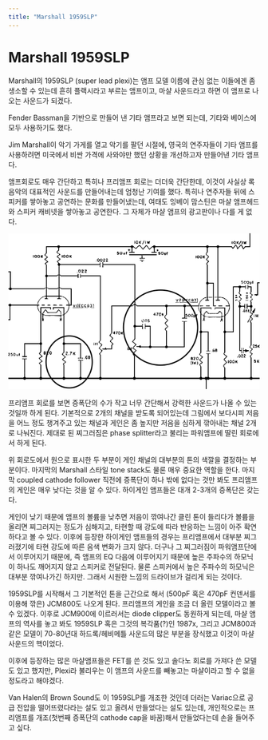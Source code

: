 ```yaml
---
title: "Marshall 1959SLP"
---
```

# Marshall 1959SLP


Marshall의 1959SLP (super lead plexi)는 앰프 모델 이름에 관심 없는 이들에겐 좀 생소할 수 있는데 흔히 플랙시라고 부르는 앰프이고, 마샬 사운드라고 하면 이 앰프로 나오는 사운드가 되겠다.




Fender Bassman을 기반으로 만들어 낸 기타 앰프라고 보면 되는데, 기타와 베이스에 모두 사용하기도 했다.




Jim Marshall이 악기 가게를 열고 악기를 팔던 시절에, 영국의 연주자들이 기타 앰프를 사용하려면 미국에서 비싼 가격에 사와야만 했던 상황을 개선하고자 만들어낸 기타 앰프다.




앰프회로도 매우 간단하고 특히나 프리앰프 회로는 더더욱 간단한데, 이것이 사실상 록음악의 대표적인 사운드를 만들어내는데 엄청난 기여를 했다. 특히나 연주자들 뒤에 스피커를 쌓아놓고 공연하는 문화를 만들어냈는데, 여태도 잉베이 맘스틴은 마샬 앰프헤드와 스피커 캐비넷을 쌓아놓고 공연한다. 그 자체가 마샬 앰프의 광고판이나 다를 게 없다.



![image](/assets/images/9baa4fb8737430c2b1c0ca621fc009ea.png)







프리앰프 회로를 보면 증폭단의 수가 작고 너무 간단해서 강력한 사운드가 나올 수 있는 것일까 하게 된다. 기본적으로 2개의 채널을 받도록 되어있는데 그림에서 보다시피 저음을 어느 정도 챙겨주고 있는 채널과 게인은 좀 높지만 저음을 심하게 깎아내는 채널 2개로 나눠진다. 제대로 된 찌그러짐은 phase splitter라고 불리는 파워앰프에 딸린 회로에서 하게 된다. 




위 회로도에서 원으로 표시한 두 부분이 게인 채널의 대부분의 톤의 색깔을 결정하는 부분이다. 마지막의 Marshall 스타일 tone stack도 물론 매우 중요한 역할을 한다. 마지막 coupled cathode follower 직전에 증폭단이 하나 밖에 없다는 것만 봐도 프리앰프의 게인은 매우 낮다는 것을 알 수 있다. 하이게인 앰프들은 대개 2-3개의 증폭단은 갖는다.




게인이 낮기 때문에 앰프의 볼륨을 낮추면 저음이 깎여나간 클린 톤이 들리다가 볼륨을 올리면 찌그러지는 정도가 심해지고, 타현할 때 강도에 따라 반응하는 느낌이 아주 확연하다고 볼 수 있다. 이후에 등장한 하이게인 앰프들의 경우는 프리앰프에서 대부분 찌그러졌기에 타현 강도에 따른 음색 변화가 크지 않다. 더구나 그 찌그러짐이 파워앰프단에서 이루어지기 때문에, 즉 앰프의 EQ 다음에 이루어지기 때문에 높은 주파수의 하모닉이 하나도 깨어지지 않고 스피커로 전달된다. 물론 스피커에서 높은 주파수의 하모닉은 대부분 깎여나가긴 하지만. 그래서 시원한 느낌의 드라이브가 걸리게 되는 것이다.




1959SLP를 시작해서 그 기본적인 톤을 근간으로 해서 (500pF 혹은 470pF 컨덴서를 이용해 깎은) JCM800도 나오게 된다. 프리앰프의 게인을 조금 더 올린 모델이라고 볼 수 있겠다. 이후로 JCM900에 이르러서는 diode clipper도 동원하게 되는데, 마샬 앰프의 역사를 놓고 봐도 1959SLP 혹은 그것의 복각품(?)인 1987x, 그리고 JCM800과 같은 모델이 70-80년대 하드록/헤비메틀 사운드의 많은 부분을 장식했고 이것이 마샬사운드의 핵이었다.




이후에 등장하는 많은 마샬앰프들은 FET를 쓴 것도 있고 솔다노 회로를 가져다 쓴 모델도 있고 했지만, Plexi라 불리우는 이 앰프의 사운드를 빼놓고는 마샬이라고 할 수 없을 정도라고 해야겠다. 




Van Halen의 Brown Sound도 이 1959SLP를 개조한 것인데 더러는 Variac으로 공급 전압을 떨어뜨렸다라는 설도 있고 올려서 만들었다는 설도 있는데, 개인적으로는 프리앰프를 개조(첫번째 증폭단의 cathode cap을 바꿈)해서 만들었다는데 손을 들어주고 싶다. 








